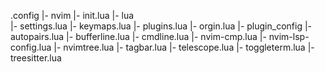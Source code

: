 .config
    |- nvim
        |- init.lua
        |- lua      
            |- settings.lua
            |- keymaps.lua
            |- plugins.lua
            |- orgin.lua
            |- plugin_config
                |- autopairs.lua
                |- bufferline.lua
                |- cmdline.lua
                |- nvim-cmp.lua
                |- nvim-lsp-config.lua
                |- nvimtree.lua
                |- tagbar.lua
                |- telescope.lua
                |- toggleterm.lua
                |- treesitter.lua
